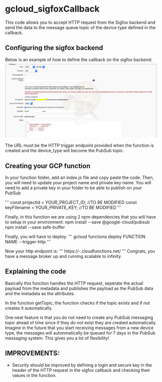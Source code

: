 # gcloud_sigfoxCallback

This code allows you to accept HTTP request from the Sigfox backend and send the data to the message queue topic of the device type defined in the callback.


## Configuring the sigfox backend

Below is an example of how to define the callback on the sigfox backend:
![alt text](https://github.com/francoisoudot/gcloud_sigfoxCallback/blob/master/Screen%20Shot%202018-08-29%20at%203.36.36%20PM.png)

The URL must be the HTTP trigger endpoint provided when the function is created and the device_type will become the PubSub topic.


## Creating your GCP function

In your function folder, add an index.js file and copy paste the code.
Then, you will need to update your project name and private key name. You will need to add a private key in your folder to be able to publish on your PubSub 

'''
const projectId = YOUR_PROJECT_ID; //TO BE MODIFIED
const keyFilename = YOUR_PRIVATE_KEY; //TO BE MODIFIED
'''

Finally, in this function we are using 2 npm dependencies that you will have to setup in your environment:
npm install --save @google-cloud/pubsub
npm install --save safe-buffer

Finally, you will have to deploy:
'''
gcloud functions deploy FUNCTION NAME --trigger-http
'''

Now your http endpoint is: 
'''
https://<YOUR ZONE>-<YOUR PROJECT>.cloudfunctions.net/<YOUR FUNCTION>
'''
Congrats, you have a message broker up and running scalable to infinity.


## Explaining the code

Basically this function handles the HTTP request, seperate the actual payload from the metadata and publishes the payload as the PubSub data and the metadata as the attributes.

In the function getTopic, the function checks if the topic exists and if not creates it automatically.

One neat feature is that you do not need to create any PubSub messaging topic ahead of time since if they do not exist they are created automatically. Imagine in the future that you start receiving messages from a new device type, the messages will autonmatically be queued for 7 days in the PubSub messaging system. This gives you a lot of flexibility!



## IMPROVEMENTS:
+ Security should be improved by defining a login and secure key in the header of the HTTP request in the sigfox callback and checking their values in the function.

